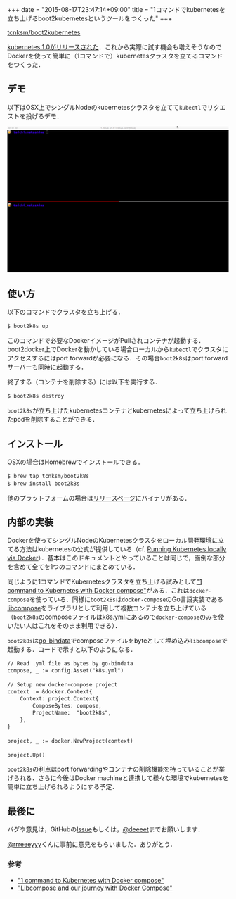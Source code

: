 +++
date = "2015-08-17T23:47:14+09:00"
title = "1コマンドでkubernetesを立ち上げるboot2kubernetesというツールをつくった"
+++

[tcnksm/boot2kubernetes](https://github.com/tcnksm/boot2kubernetes)

[kubernetes 1.0がリリースされた](http://googlecloudplatform.blogspot.jp/2015/07/Kubernetes-V1-Released.html)．これから実際に試す機会も増えそうなのでDockerを使って簡単に（1コマンドで）kubernetesクラスタを立てるコマンドをつくった．

## デモ

以下はOSX上でシングルNodeのkubernetesクラスタを立てて`kubectl`でリクエストを投げるデモ．

<img src="/images/boot2k8s.gif" class="image">

## 使い方

以下のコマンドでクラスタを立ち上げる．

```bash
$ boot2k8s up
```

このコマンドで必要なDockerイメージがPullされコンテナが起動する．boot2docker上でDockerを動かしている場合ローカルから`kubectl`でクラスタにアクセスするにはport forwardが必要になる．その場合`boot2k8s`はport forwardサーバーも同時に起動する．

終了する（コンテナを削除する）には以下を実行する．

```bash
$ boot2k8s destroy
```

`boot2k8s`が立ち上げたkubernetesコンテナとkubernetesによって立ち上げられたpodを削除することができる．


## インストール

OSXの場合はHomebrewでインストールできる．

```bash
$ brew tap tcnksm/boot2k8s
$ brew install boot2k8s
```

他のプラットフォームの場合は[リリースページ](https://github.com/tcnksm/boot2kubernetes/releases)にバイナリがある．

## 内部の実装

Dockerを使ってシングルNodeのKubernetesクラスタをローカル開発環境に立てる方法はkubernetesの公式が提供している（cf. [Running Kubernetes locally via Docker](https://github.com/kubernetes/kubernetes/blob/release-1.0/docs/getting-started-guides/docker.md)）．基本はこのドキュメントとやっていることは同じで，面倒な部分を含めて全てを1つのコマンドにまとめている．

同じように1コマンドでKubernetesクラスタを立ち上げる試みとして["1 command to Kubernetes with Docker compose"](http://sebgoa.blogspot.jp/2015/04/1-command-to-kubernetes-with-docker.html)がある．これは`docker-compose`を使っている．同様に`boot2k8s`は`docker-compose`のGo言語実装である[libcompose](https://github.com/docker/libcompose)をライブラリとして利用して複数コンテナを立ち上げている（`boot2k8s`のcomposeファイルは[k8s.yml](https://github.com/tcnksm/boot2kubernetes/blob/0.1.0/config/k8s.yml)にあるので`docker-compose`のみを使いたい人はこれをそのまま利用できる）．

`boot2k8s`は[go-bindata](https://github.com/jteeuwen/go-bindata)でcomposeファイルをbyteとして埋め込み`libcompose`で起動する．コードで示すと以下のようになる．

```golang
// Read .yml file as bytes by go-bindata
compose, _ := config.Asset("k8s.yml")

// Setup new docker-compose project
context := &docker.Context{
    Context: project.Context{
        ComposeBytes: compose,
        ProjectName:  "boot2k8s",
    },
}

project, _ := docker.NewProject(context)

project.Up()
```

`boot2k8s`の利点はport forwardingやコンテナの削除機能を持っていることが挙げられる．さらに今後はDocker machineと連携して様々な環境でkubernetesを簡単に立ち上げられるようにする予定．

## 最後に

バグや意見は，GitHubの[Issue](https://github.com/tcnksm/boot2kubernetes/issues)もしくは，[@deeeet](https://twitter.com/deeeet)までお願いします．

[@rrreeeyyy](https://twitter.com/rrreeeyyy)くんに事前に意見をもらいました．ありがとう．

### 参考

- ["1 command to Kubernetes with Docker compose"](http://sebgoa.blogspot.jp/2015/04/1-command-to-kubernetes-with-docker.html)
- ["Libcompose and our journey with Docker Compose"](http://rancher.com/our-journey-with-docker-compose-and-the-introduction-of-libcompose/)

